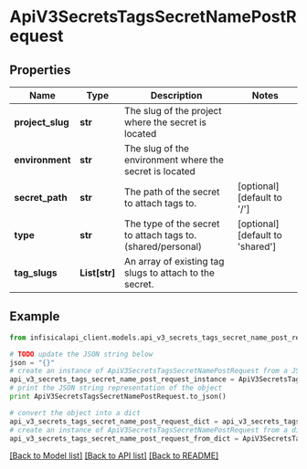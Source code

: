 # ApiV3SecretsTagsSecretNamePostRequest


## Properties
Name | Type | Description | Notes
------------ | ------------- | ------------- | -------------
**project_slug** | **str** | The slug of the project where the secret is located | 
**environment** | **str** | The slug of the environment where the secret is located | 
**secret_path** | **str** | The path of the secret to attach tags to. | [optional] [default to '/']
**type** | **str** | The type of the secret to attach tags to. (shared/personal) | [optional] [default to 'shared']
**tag_slugs** | **List[str]** | An array of existing tag slugs to attach to the secret. | 

## Example

```python
from infisicalapi_client.models.api_v3_secrets_tags_secret_name_post_request import ApiV3SecretsTagsSecretNamePostRequest

# TODO update the JSON string below
json = "{}"
# create an instance of ApiV3SecretsTagsSecretNamePostRequest from a JSON string
api_v3_secrets_tags_secret_name_post_request_instance = ApiV3SecretsTagsSecretNamePostRequest.from_json(json)
# print the JSON string representation of the object
print ApiV3SecretsTagsSecretNamePostRequest.to_json()

# convert the object into a dict
api_v3_secrets_tags_secret_name_post_request_dict = api_v3_secrets_tags_secret_name_post_request_instance.to_dict()
# create an instance of ApiV3SecretsTagsSecretNamePostRequest from a dict
api_v3_secrets_tags_secret_name_post_request_from_dict = ApiV3SecretsTagsSecretNamePostRequest.from_dict(api_v3_secrets_tags_secret_name_post_request_dict)
```
[[Back to Model list]](../README.md#documentation-for-models) [[Back to API list]](../README.md#documentation-for-api-endpoints) [[Back to README]](../README.md)


